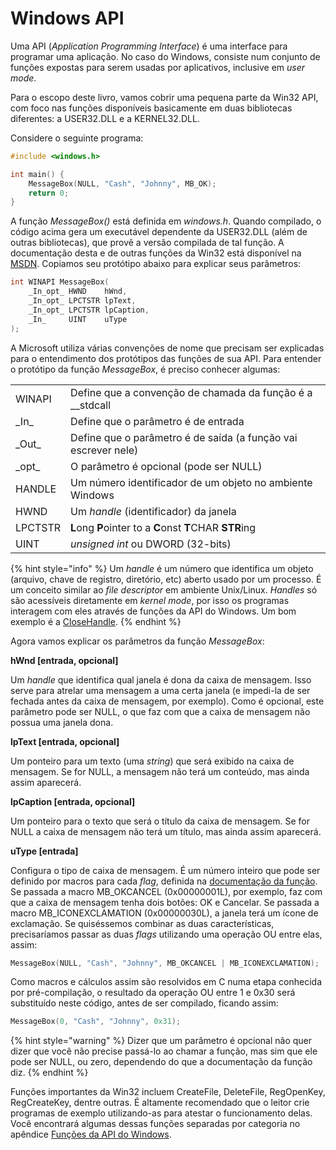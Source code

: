 # Windows API

Uma API \(_Application Programming Interface_\) é uma interface para programar uma aplicação. No caso do Windows, consiste num conjunto de funções expostas para serem usadas por aplicativos, inclusive em _user mode_.

Para o escopo deste livro, vamos cobrir uma pequena parte da Win32 API, com foco nas funções disponíveis basicamente em duas bibliotecas diferentes: a USER32.DLL e a KERNEL32.DLL.

Considere o seguinte programa:

```c
#include <windows.h>

int main() {
    MessageBox(NULL, "Cash", "Johnny", MB_OK);
    return 0;
}
```

A função _MessageBox\(\)_ está definida em _windows.h_. Quando compilado, o código acima gera um executável dependente da USER32.DLL \(além de outras bibliotecas\), que provê a versão compilada de tal função. A documentação desta e de outras funções da Win32 está disponível na [MSDN](https://msdn.microsoft.com/pt-br/library/windows/desktop/ms645505%28v=vs.85%29.aspx). Copiamos seu protótipo abaixo para explicar seus parâmetros:

```c
int WINAPI MessageBox(
    _In_opt_ HWND    hWnd,
    _In_opt_ LPCTSTR lpText,
    _In_opt_ LPCTSTR lpCaption,
    _In_     UINT    uType
);
```

A Microsoft utiliza várias convenções de nome que precisam ser explicadas para o entendimento dos protótipos das funções de sua API. Para entender o protótipo da função _MessageBox_, é preciso conhecer algumas:

|  |  |
| :--- | :--- |
| WINAPI | Define que a convenção de chamada da função é a \_\_stdcall |
| \_In\_ | Define que o parâmetro é de entrada |
| \_Out\_ | Define que o parâmetro é de saída \(a função vai escrever nele\) |
| \_opt\_ | O parâmetro é opcional \(pode ser NULL\) |
| HANDLE | Um número identificador de um objeto no ambiente Windows  |
| HWND | Um _handle_ \(identificador\) da janela |
| LPCTSTR | **L**ong **P**ointer to a **C**onst **T**CHAR **STR**ing |
| UINT | _unsigned int_ ou DWORD \(32-bits\) |

{% hint style="info" %}
Um _handle_ é um número que identifica um objeto (arquivo, chave de registro, diretório, etc) aberto usado por um processo. É um conceito similar ao _file descriptor_ em ambiente Unix/Linux. _Handles_ só são acessíveis diretamente em _kernel mode_, por isso os programas interagem com eles através de funções da API do Windows. Um bom exemplo é a [CloseHandle](https://msdn.microsoft.com/en-us/library/windows/desktop/ms724211(v=vs.85).aspx).
{% endhint %}

Agora vamos explicar os parâmetros da função _MessageBox_:

**hWnd \[entrada, opcional\]**

Um _handle_ que identifica qual janela é dona da caixa de mensagem. Isso serve para atrelar uma mensagem a uma certa janela \(e impedi-la de ser fechada antes da caixa de mensagem, por exemplo\). Como é opcional, este parâmetro pode ser NULL, o que faz com que a caixa de mensagem não possua uma janela dona.

**lpText \[entrada, opcional\]**

Um ponteiro para um texto (uma _string_) que será exibido na caixa de mensagem. Se for NULL, a mensagem não terá um conteúdo, mas ainda assim aparecerá.

**lpCaption \[entrada, opcional\]**

Um ponteiro para o texto que será o título da caixa de mensagem. Se for NULL a caixa de mensagem não terá um título, mas ainda assim aparecerá.

**uType \[entrada\]**

Configura o tipo de caixa de mensagem. É um número inteiro que pode ser definido por macros para cada _flag_, definida na [documentação da função](https://msdn.microsoft.com/pt-br/library/windows/desktop/ms645505%28v=vs.85%29.aspx). Se passada a macro MB\_OKCANCEL \(0x00000001L\), por exemplo, faz com que a caixa de mensagem tenha dois botões: OK e Cancelar. Se passada a macro MB\_ICONEXCLAMATION \(0x00000030L\), a janela terá um ícone de exclamação. Se quiséssemos combinar as duas características, precisaríamos passar as duas _flags_ utilizando uma operação OU entre elas, assim:

```c
MessageBox(NULL, "Cash", "Johnny", MB_OKCANCEL | MB_ICONEXCLAMATION);
```

Como macros e cálculos assim são resolvidos em C numa etapa conhecida por pré-compilação, o resultado da operação OU entre 1 e 0x30 será substituído neste código, antes de ser compilado, ficando assim:

```c
MessageBox(0, "Cash", "Johnny", 0x31);
```

{% hint style="warning" %}
Dizer que um parâmetro é opcional não quer dizer que você não precise passá-lo ao chamar a função, mas sim que ele pode ser NULL, ou zero, dependendo do que a documentação da função diz.
{% endhint %}

Funções importantes da Win32 incluem CreateFile, DeleteFile, RegOpenKey, RegCreateKey, dentre outras. É altamente recomendado que o leitor crie programas de exemplo utilizando-as para atestar o funcionamento delas. Você encontrará algumas dessas funções separadas por categoria no apêndice [Funções da API do Windows](apendices/funcoes-api-win.md).
